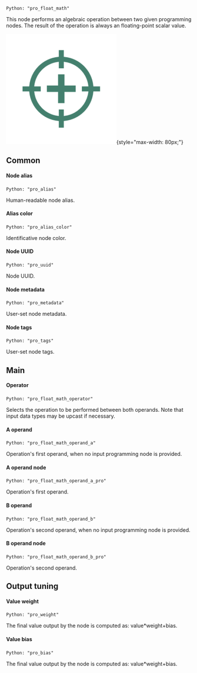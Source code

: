 `Python: "pro_float_math"`

This node performs an algebraic operation between two given programming nodes. The result of the operation is always an floating-point scalar value.

![Icon](pro_float_math_swatch.png "Icon"){style="max-width: 80px;"}

## Common

#### Node alias
`Python: "pro_alias"`

Human-readable node alias.

#### Alias color
`Python: "pro_alias_color"`

Identificative node color.

#### Node UUID
`Python: "pro_uuid"`

Node UUID.

#### Node metadata
`Python: "pro_metadata"`

User-set node metadata.

#### Node tags
`Python: "pro_tags"`

User-set node tags.

## Main

#### Operator
`Python: "pro_float_math_operator"`

Selects the operation to be performed between both operands. Note that input data types may be upcast if necessary.

#### A operand
`Python: "pro_float_math_operand_a"`

Operation's first operand, when no input programming node is provided.

#### A operand node
`Python: "pro_float_math_operand_a_pro"`

Operation's first operand.

#### B operand
`Python: "pro_float_math_operand_b"`

Operation's second operand, when no input programming node is provided.

#### B operand node
`Python: "pro_float_math_operand_b_pro"`

Operation's second operand.

## Output tuning

#### Value weight
`Python: "pro_weight"`

The final value output by the node is computed as: value*weight+bias.

#### Value bias
`Python: "pro_bias"`

The final value output by the node is computed as: value*weight+bias.

